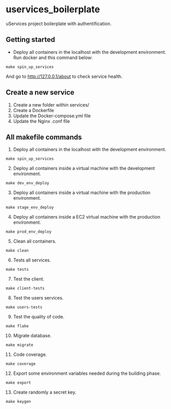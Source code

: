 # uservices_boilerplate
uServices project boilerplate with authentification.

## Getting started

- Deploy all containers in the localhost with the development environment.
Run docker and this command below:
```
make spin_up_services
```
And go to http://127.0.0.1/about to check service health.

## Create a new service

1. Create a new folder within services/
2. Create a Dockerfile
3. Update the Docker-compose.yml file
4. Update the Nginx .conf file

## All makefile commands

1. Deploy all containers in the localhost with the development environment.
```
make spin_up_services
```

2. Deploy all containers inside a virtual machine with the development environment.
```
make dev_env_deploy
```

3. Deploy all containers inside a virtual machine with the production environment.
```
make stage_env_deploy
```

4. Deploy all containers inside a EC2 virtual machine with the production environment.
```
make prod_env_deploy
```

5. Clean all containers.
```
make clean
```

6. Tests all services.
```
make tests
```

7. Test the client.
```
make client-tests
```

8. Test the users services.
```
make users-tests
```

9. Test the quality of code.
```
make flake
```

10. Migrate database.
```
make migrate
```

11. Code coverage.
```
make coverage
```

12. Export some environment variables needed during the building phase.
```
make export
```

13. Create randomly a secret key.
```
make keygen
```
